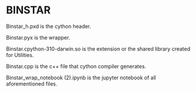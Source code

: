 # BINSTAR



Binstar_h.pxd is the cython header.

Binstar.pyx is the wrapper.

Binstar.cpython-310-darwin.so is the extension or the shared library created for Utilities.

Binstar.cpp is the c++ file that cython compiler generates.

Binstar_wrap_notebook (2).ipynb is the jupyter notebook of all aforementioned files.



